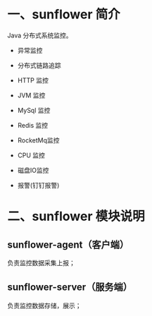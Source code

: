 # 一、sunflower 简介

Java 分布式系统监控。

- 异常监控

- 分布式链路追踪

- HTTP 监控

- JVM 监控

- MySql 监控

- Redis 监控

- RocketMq监控

- CPU 监控

- 磁盘IO监控

- 报警(钉钉报警)

# 二、sunflower 模块说明

## sunflower-agent（客户端）

负责监控数据采集上报；

## sunflower-server（服务端）

负责监控数据存储，展示；
